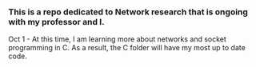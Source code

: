 ### This is a repo dedicated to Network research that is ongoing with my professor and I. 

Oct 1 - At this time, I am learning more about networks and socket programming in C. As a result, the C folder will have my most up to date code.

